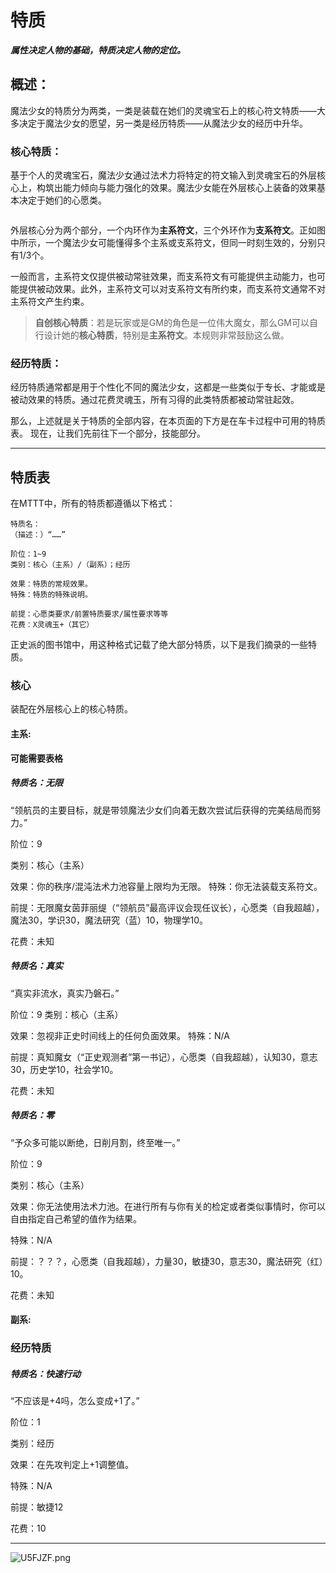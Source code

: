 # 特质

***属性决定人物的基础，特质决定人物的定位。***

## 概述：

魔法少女的特质分为两类，一类是装载在她们的灵魂宝石上的核心符文特质——大多决定于魔法少女的愿望，另一类是经历特质——从魔法少女的经历中升华。

### 核心特质：

基于个人的灵魂宝石，魔法少女通过法术力将特定的符文输入到灵魂宝石的外层核心上，构筑出能力倾向与能力强化的效果。魔法少女能在外层核心上装备的效果基本决定于她们的心愿类。

<img />

外层核心分为两个部分，一个内环作为**主系符文**，三个外环作为**支系符文**。正如图中所示，一个魔法少女可能懂得多个主系或支系符文，但同一时刻生效的，分别只有1/3个。

一般而言，主系符文仅提供被动常驻效果，而支系符文有可能提供主动能力，也可能提供被动效果。此外，主系符文可以对支系符文有所约束，而支系符文通常不对主系符文产生约束。


> **自创核心特质**：若是玩家或是GM的角色是一位伟大魔女，那么GM可以自行设计她的**核心特质**，特别是**主系符文**。本规则非常鼓励这么做。


### 经历特质：
​		经历特质通常都是用于个性化不同的魔法少女，这都是一些类似于专长、才能或是被动效果的特质。通过花费灵魂玉，所有习得的此类特质都被动常驻起效。


那么，上述就是关于特质的全部内容，在本页面的下方是在车卡过程中可用的特质表。
现在，让我们先前往下一个部分，技能部分。



***

## 特质表

在MTTT中，所有的特质都遵循以下格式：

```text
特质名：
（描述：）“……”

阶位：1~9
类别：核心（主系）/（副系）；经历

效果：特质的常规效果。
特殊：特质的特殊说明。

前提：心愿类要求/前置特质要求/属性要求等等
花费：X灵魂玉+（其它）
```

正史派的图书馆中，用这种格式记载了绝大部分特质，以下是我们摘录的一些特质。


### 核心

装配在外层核心上的核心特质。

#### 主系:

**可能需要表格**


##### 特质名：无限

“领航员的主要目标，就是带领魔法少女们向着无数次尝试后获得的完美结局而努力。”

阶位：9

类别：核心（主系）

效果：你的秩序/混沌法术力池容量上限均为无限。
特殊：你无法装载支系符文。

前提：无限魔女茵菲丽缇（“领航员”最高评议会现任议长），心愿类（自我超越），魔法30，学识30，魔法研究（蓝）10，物理学10。

花费：未知


##### 特质名：真实

“真实非流水，真实乃磐石。”

阶位：9
类别：核心（主系）

效果：忽视非正史时间线上的任何负面效果。
特殊：N/A

前提：真知魔女（“正史观测者”第一书记），心愿类（自我超越），认知30，意志30，历史学10，社会学10。

花费：未知


##### 特质名：零

“予众多可能以断绝，日削月割，终至唯一。”

阶位：9

类别：核心（主系）

效果：你无法使用法术力池。在进行所有与你有关的检定或者类似事情时，你可以自由指定自己希望的值作为结果。 

特殊：N/A

前提：？？？，心愿类（自我超越），力量30，敏捷30，意志30，魔法研究（红）10。

花费：未知



#### 副系:




### 经历特质

##### 特质名：快速行动

“不应该是+4吗，怎么变成+1了。”

阶位：1

类别：经历

效果：在先攻判定上+1调整值。

特殊：N/A

前提：敏捷12

花费：10







***

<img src="https://s1.ax1x.com/2020/07/20/U5FJZF.png" alt="U5FJZF.png" border="0" />



